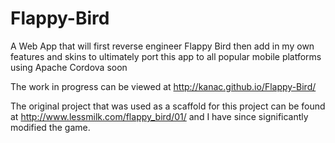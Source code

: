 # Flappy-Bird
A Web App that will first reverse engineer Flappy Bird then add in my own features and skins to ultimately port this app to all popular mobile platforms using Apache Cordova soon

The work in progress can be viewed at http://kanac.github.io/Flappy-Bird/

The original project that was used as a scaffold for this project can be found at http://www.lessmilk.com/flappy_bird/01/ and I have since significantly modified the game.  
